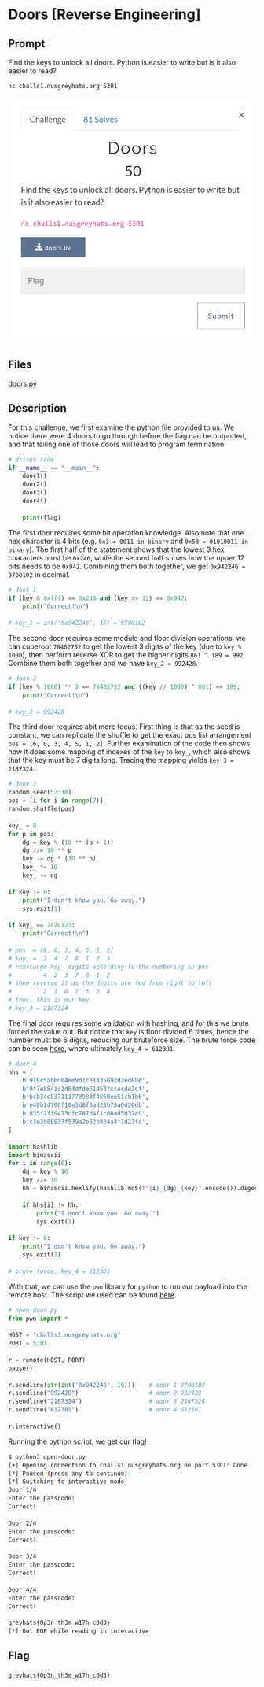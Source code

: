 # Doors [Reverse Engineering]

## Prompt
Find the keys to unlock all doors. Python is easier to write but is it also easier to read?

``` bash
nc challs1.nusgreyhats.org 5301
```

![Image of prompt](./screenshots/doors-prompt.png)

## Files
[doors.py](./files/doors.py)

## Description
For this challenge, we first examine the python file provided to us. We notice there were 4 doors to go through before the flag can be outputted, and that failing one of those doors will lead to program termination.

``` python
# driver code
if __name__ == "__main__":
    door1()
    door2()
    door3()
    door4()

    print(flag)
```

The first door requires some bit operation knowledge. Also note that one hex character is 4 bits (e.g. `0x3 = 0011 in binary` and `0x53 = 01010011 in binary`). The first half of the statement shows that the lowest 3 hex characters must be `0x246`, while the second half shows how the upper 12 bits needs to be `0x942`. Combining them both together, we get `0x942246 = 9708102` in decimal.

``` python
# door 1
if (key & 0xfff) == 0x246 and (key >> 12) == 0x942:
    print("Correct!\n")

# key_1 = int('0x942246', 16) = 9708102
```

The second door requires some modulo and floor division operations. we can cuberoot `78402752` to get the lowest 3 digits of the key (due to `key % 1000`), then perform reverse XOR to get the higher digits `861 ^ 189 = 992`. Combine them both together and we have `key_2 = 992428`.

``` python
# door 2
if (key % 1000) ** 3 == 78402752 and ((key // 1000) ^ 861) == 189:
    print("Correct!\n")

# key_2 = 992428
```

The third door requires abit more focus. First thing is that as the seed is constant, we can replicate the shuffle to get the exact pos list arrangement `pos = [6, 0, 3, 4, 5, 1, 2]`. Further examination of the code then shows how it does some mapping of indexes of the `key` to `key_`, which also shows that the key must be 7 digits long. Tracing the mapping yields `key_3 = 2187324`.

``` python 
# door 3
random.seed(52318)
pos = [i for i in range(7)]
random.shuffle(pos)

key_ = 0
for p in pos:
    dg = key % (10 ** (p + 1))
    dg //= 10 ** p
    key -= dg * (10 ** p)
    key_ *= 10
    key_ += dg

if key != 0:
    print("I don't know you. Go away.")
    sys.exit(1)

if key_ == 2478123:
    print("Correct!\n")

# pos  = [6, 0, 3, 4, 5, 1, 2]
# key_ =  2  4  7  8  1  2  3
# rearrange key_ digits according to the numbering in pos
#         4  2  3  7  8  1  2
# then reverse it as the digits are fed from right to left
#         2  1  8  7  3  2  4
# thus, this is our key
# key_3 = 2187324
```

The final door requires some validation with hashing, and for this we brute forced the value out. But notice that `key` is floor divided 6 times, hence the number must be 6 digits, reducing our bruteforce size. The brute force code can be seen [here](./files/door-four-spam.py), where ultimately `key_4 = 612381`.

``` python
# door 4
hhs = [
    b'919c5ab6d04ee9d1c81335692d2ed68e',
    b'9f7e8841c1d64dfde51953fccecde2cf',
    b'bcb34c837111773983f4860ee51cb1b6',
    b'e48b14700f10e3d8f3ad25b73a0d20db',
    b'835f2ff9473cfc787d4f1c08ad5037c9',
    b'c3e3b06937f539a2e52b834a4f1d27fc',
]

import hashlib
import binascii
for i in range(6):
    dg = key % 10
    key //= 10
    hh = binascii.hexlify(hashlib.md5(f"{i}_{dg}_{key}".encode()).digest())

    if hhs[i] != hh:
        print("I don't know you. Go away.")
        sys.exit(1)

if key != 0:
    print("I don't know you. Go away.")
    sys.exit(1)

# brute force, key_4 = 612381
```

With that, we can use the `pwn` library for `python` to run our payload into the remote host. The script we used can be found [here](./files/open-door.py).

``` python
# open-door.py
from pwn import *

HOST = "challs1.nusgreyhats.org"
PORT = 5301

r = remote(HOST, PORT)  
pause()

r.sendline(str(int('0x942246', 16)))    # door 1 9708102
r.sendline("992428")                    # door 2 992428
r.sendline("2187324")                   # door 3 2187324
r.sendline("612381")                    # door 4 612381

r.interactive()
```

Running the python script, we get our flag!

``` bash
$ python3 open-door.py 
[+] Opening connection to challs1.nusgreyhats.org on port 5301: Done
[*] Paused (press any to continue)
[*] Switching to interactive mode
Door 1/4
Enter the passcode:
Correct!

Door 2/4
Enter the passcode:
Correct!

Door 3/4
Enter the passcode:
Correct!

Door 4/4
Enter the passcode:
Correct!

greyhats{0p3n_th3m_w17h_c0d3}
[*] Got EOF while reading in interactive
```

## Flag
`greyhats{0p3n_th3m_w17h_c0d3}`